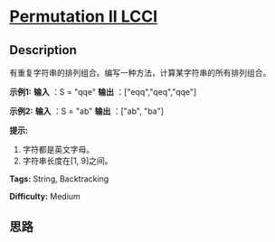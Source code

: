 # [Permutation II LCCI][title]

## Description

有重复字符串的排列组合。编写一种方法，计算某字符串的所有排列组合。

**示例1:**
            **输入** ：S = "qqe"    **输出** ：["eqq","qeq","qqe"]    

**示例2:**
            **输入** ：S = "ab"    **输出** ：["ab", "ba"]    

**提示:**

  1. 字符都是英文字母。
  2. 字符串长度在[1, 9]之间。


**Tags:** String, Backtracking

**Difficulty:** Medium

## 思路

[title]: https://leetcode-cn.com/problems/permutation-ii-lcci
